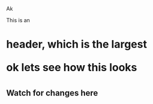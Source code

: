Ak

This is an <h1> header, which is the largest 
  
  ok lets see how this looks

# <h2>  Watch for changes here
  
